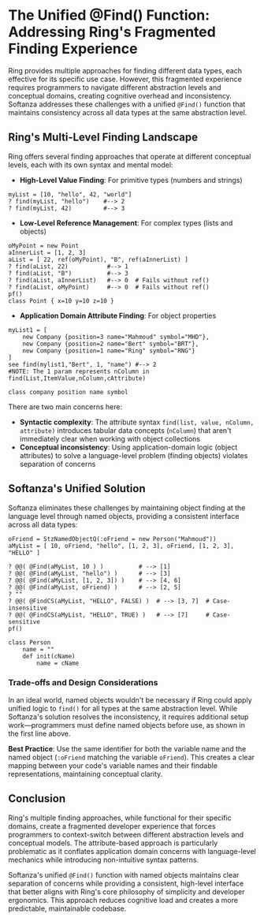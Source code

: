 # The Unified @Find() Function: Addressing Ring's Fragmented Finding Experience

Ring provides multiple approaches for finding different data types, each effective for its specific use case. However, this fragmented experience requires programmers to navigate different abstraction levels and conceptual domains, creating cognitive overhead and inconsistency. Softanza addresses these challenges with a unified `@Find()` function that maintains consistency across all data types at the same abstraction level.

## Ring's Multi-Level Finding Landscape

Ring offers several finding approaches that operate at different conceptual levels, each with its own syntax and mental model:

* **High-Level Value Finding**: For primitive types (numbers and strings)

```ring
myList = [10, "hello", 42, "world"]
? find(myList, "hello")    #--> 2
? find(myList, 42)         #--> 3
```

* **Low-Level Reference Management**: For complex types (lists and objects)

```ring
oMyPoint = new Point
aInnerList = [1, 2, 3]
aList = [ 22, ref(oMyPoint), "B", ref(aInnerList) ]
? find(aList, 22) 			#--> 1
? find(aList, "B")			#--> 3
? find(aList, aInnerList) 	#--> 0  # Fails without ref()
? find(aList, oMyPoint)		#--> 0  # Fails without ref()
pf()
class Point { x=10 y=10 z=10 }
```

* **Application Domain Attribute Finding**: For object properties

```ring
myList1 = [
	new Company {position=3 name="Mahmoud" symbol="MHD"},
	new Company {position=2 name="Bert" symbol="BRT"},
	new Company {position=1 name="Ring" symbol="RNG"}
]
see find(mylist1,"Bert", 1, "name") #--> 2
#NOTE: The 1 param represents nColumn in find(List,ItemValue,nColumn,cAttribute)

class company position name symbol
```

There are two main concerns here:

* **Syntactic complexity**: The attribute syntax `find(list, value, nColumn, attribute)` introduces tabular data concepts (`nColumn`) that aren't immediately clear when working with object collections
* **Conceptual inconsistency**: Using application-domain logic (object attributes) to solve a language-level problem (finding objects) violates separation of concerns

## Softanza's Unified Solution

Softanza eliminates these challenges by maintaining object finding at the language level through named objects, providing a consistent interface across all data types:

```ring
oFriend = StzNamedObjectQ(:oFriend = new Person("Mahmoud"))
aMyList = [ 10, oFriend, "hello", [1, 2, 3], oFriend, [1, 2, 3], "HELLO" ]

? @@( @Find(aMyList, 10 ) )          # --> [1]
? @@( @Find(aMyList, "hello") )      # --> [3]
? @@( @Find(aMyList, [1, 2, 3]) )    # --> [4, 6]
? @@( @Find(aMyList, oFriend) )      # --> [2, 5]
? ""
? @@( @FindCS(aMyList, "HELLO", FALSE) )  # --> [3, 7]  # Case-insensitive
? @@( @FindCS(aMyList, "HELLO", TRUE) )   # --> [7]     # Case-sensitive
pf()

class Person
    name = ""
    def init(cName)
        name = cName
```

### Trade-offs and Design Considerations

In an ideal world, named objects wouldn't be necessary if Ring could apply unified logic to `find()` for all types at the same abstraction level. While Softanza's solution resolves the inconsistency, it requires additional setup work—programmers must define named objects before use, as shown in the first line above.

**Best Practice**: Use the same identifier for both the variable name and the named object (`:oFriend` matching the variable `oFriend`). This creates a clear mapping between your code's variable names and their findable representations, maintaining conceptual clarity.

## Conclusion

Ring's multiple finding approaches, while functional for their specific domains, create a fragmented developer experience that forces programmers to context-switch between different abstraction levels and conceptual models. The attribute-based approach is particularly problematic as it conflates application domain concerns with language-level mechanics while introducing non-intuitive syntax patterns.

Softanza's unified `@Find()` function with named objects maintains clear separation of concerns while providing a consistent, high-level interface that better aligns with Ring's core philosophy of simplicity and developer ergonomics. This approach reduces cognitive load and creates a more predictable, maintainable codebase.